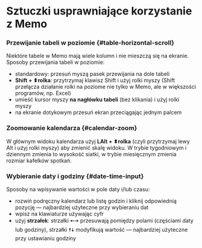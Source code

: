 # Sztuczki usprawniające korzystanie z Memo

### Przewijanie tabeli w poziomie {#table-horizontal-scroll}

Niektóre tabele w Memo mają wiele kolumn i nie mieszczą się na ekranie. Sposoby przewijania tabeli w poziomie:

- standardowy: przesuń myszą pasek przewijania na dole tabeli
- **Shift + ⬍rolka**: przytrzymaj klawisz Shift i użyj rolki myszy (Shift przełącza działanie rolki na poziome nie tylko w Memo, ale w większości programów, np. Excel)
- umieść kursor myszy **na nagłówku tabeli** (bez klikania) i użyj rolki myszy
- na ekranie dotykowym przesuń ekran przeciągając jednym palcem

### Zoomowanie kalendarza {#calendar-zoom}

W głównym widoku kalendarza użyj **LAlt + ⬍rolka** (czyli przytrzymaj lewy Alt i użyj rolki myszy) aby zmienić skalę widoku.
W trybie tygodniowym i dziennym zmienia to wysokość siatki, w trybie miesięcznym zmienia rozmiar kafelków spotkań.

### Wybieranie daty i godziny {#date-time-input}

Sposoby na wpisywanie wartości w pole daty i/lub czasu:

- rozwiń podręczny kalendarz lub listę godzin i kliknij odpowiednią pozycję — najbardziej użyteczne przy wybieraniu dat
- wpisz na klawiaturze używając cyfr
- użyj **strzałek**: strzałki 🠄🠆 przesuwają pomiędzy polami (częściami daty lub godziny), strzałki 🠅🠇 modyfikują wartość —
  najbardziej użyteczne przy ustawianiu godziny
